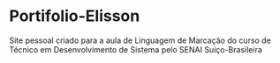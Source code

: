 # Portifolio-Elisson
Site pessoal criado para a aula de Linguagem de Marcação do curso de Técnico em Desenvolvimento de Sistema pelo SENAI Suiço-Brasileira
